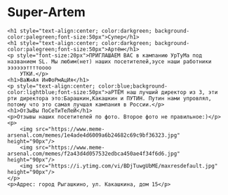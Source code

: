# Super-Artem
<html>
    
    <h1 style="text-align:center; color:darkgreen; background-color:palegreen;font-size:50px">Супер</h1>
    <h1 style="text-align:center; color:darkgreen; background-color:palegreen;font-size:50px">Артём</h1>
    <p style="font-size:20px">ПРИГЛАШАЕМ ВАС в кампанию УрТуМа под названием SL. Мы любим(нет) наших посетителей,эусе наши работники ээээээттттоооо
        УТКИ.</p>
    <h1>ВаЖнАя ИнФоРмАцИя</h1>
    <p style="text-align:center; color:blue;background-color:lightblue;font-size:50px">аРТЁМ наш лучший директор из 3, эти рти директора это:Барашкин,Какашкин и ПУТИН. Путин нами упровлял, потому что это самая лучшая кампания в России.</p>
    <h1>ОтЗыВы ПоСеТиТеЛеЙ</h1>
    <p>Отзывы наших посетителей по фото. Второе фото не правильное:)</p>
    <p>
        <img src="https://www.meme-arsenal.com/memes/1e4ade4d6009a6b24682c69c9bf36323.jpg" height="90px"/>
        <img src="https://www.meme-arsenal.com/memes/f2a43d4d057532edbca450ae4f34f6d6.jpg" height="90px"/>
        <img src="https://i.ytimg.com/vi/BDjTuwgUbME/maxresdefault.jpg" height="90px"/>
    </p>
    <p>Адрес: город Рыгашкино, ул. Какашкина, дом 15</p>
</html>
